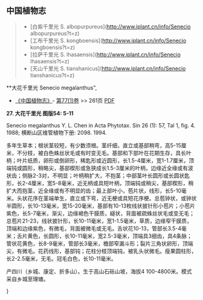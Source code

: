 

## 中国植物志

> * [白紫千里光  S.  albopurpureus](http://www.iplant.cn/info/Senecio albopurpureus?t=z)
> * [工布千里光  S.  kongboensis](http://www.iplant.cn/info/Senecio kongboensis?t=z)
> * [拉萨千里光  S.  lhasaensis](http://www.iplant.cn/info/Senecio lhasaensis?t=z)
> * [天山千里光  S.  tianshanicus](http://www.iplant.cn/info/Senecio tianshanicus?t=z)

**大花千里光 Senecio megalanthus",

* [《中国植物志》](http://www.iplant.cn/frps)- [第77(1)卷](http://www.iplant.cn/frps/vol/77(1)) >> 261页 [PDF](http://www.iplant.cn/frps/pdf/77(1)/261.PDF)

**27. 大花千里光 图版54: 5-11**

Senecio megalanthus Y. L. Chen in Acta Phytotax. Sin 26 (1): 57, Tal 1, fig. 4. 1988; 横断山区维管植物下册: 2098. 1994.

多年生草本；根状茎较短，有少数须根。茎纤细，直立或基部稍弯，高5-15厘米，不分枝，被白色蛛丝状毛或有时变无毛。基部和下部叶在花期生存，具长叶柄；叶片纸质，卵形或倒卵形，稀匙形或近圆形，长1.5-4厘米，宽1-1.7厘米，顶端钝或圆形，稍略尖，基部楔形或急狭成长1.5-3厘米的叶柄，边缘近全缘或有波状齿；侧脉2-3对，不明显；叶柄稍扩大，不抱茎；中部茎叶长圆形或长圆状匙形，长2-4厘米，宽5-8毫米，近无柄或具短叶柄，顶端钝或稍尖，基部楔形，稍扩大而抱茎，近全缘或有不明显的齿；最上部叶小，苞片状，线形，长5-10毫米。头状花序在茎端单生，直立或下弯，近无梗或具短花序梗。总苞钟状，或钟状半圆形，长10-13毫米，宽15-20毫米，基部有10-13枚线状披针形小苞片；小苞片紫色，长5-7毫米，渐尖，边缘褐色干膜质，繸状，背面被疏蛛丝状毛或变无毛；总苞片21-23，线状披针形，长10-11毫米，宽1-1.5毫米，草质，边缘窄干膜质，顶端和边缘紫色，有微毛，背面被微毛或无毛。舌状花10-13，管部长3.5-4毫米；舌片黄色，长圆形，长10-11毫米，宽2.5-3毫米，顶端具3细齿，具4条脉；管状花黄色，长8-9毫米，管部长3毫米，檐部窄漏斗形；裂片三角状卵形，顶端尖，有微毛。花药线形，基部钝；花柱分枝顶端钝，被乳头状微毛。瘦果圆柱形，长2-2.5毫米，无毛。冠毛白色，长10-11毫米。

产四川（乡城、康定、折多山）。生于高山石砾山坡，海拔4 100-4800米。模式采自乡城至理塘。

}